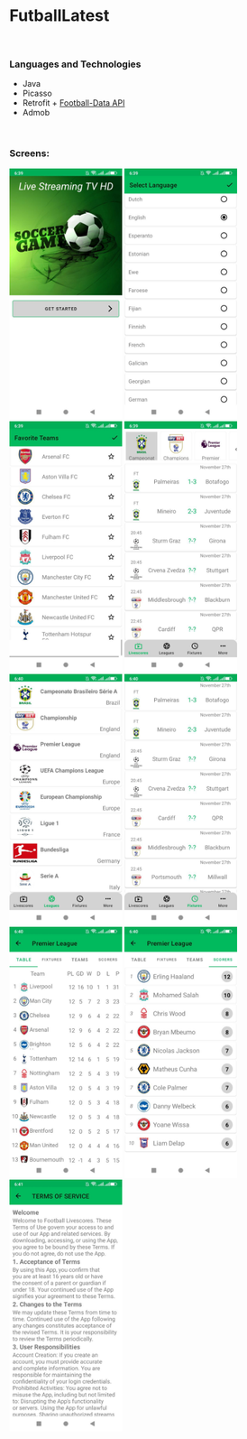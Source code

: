 ﻿# FutballLatest
<br /> 

### Languages and Technologies
- Java
- Picasso
- Retrofit + <a href="https://www.football-data.org/">Football-Data API</a> 
- Admob
<br />

### Screens:

<div class="responsive-images">
<img  width="200px" alt="kibet"  src="./app/src/main/res/drawable/start_screen.jpg" />
<img  width="200px" alt="kibet"  src="./app/src/main/res/drawable/languages_screen.jpg" />
<img  width="200px" alt="kibet"  src="./app/src/main/res/drawable/favorites_screen.jpg" />
<img  width="200px" alt="kibet"  src="./app/src/main/res/drawable/livescores_screen.jpg" />
<img  width="200px" alt="kibet"  src="./app/src/main/res/drawable/leagues_screen.jpg" />
<img  width="200px" alt="kibet"  src="./app/src/main/res/drawable/fixtures_screen.jpg" />
<img  width="200px" alt="kibet"  src="./app/src/main/res/drawable/standings_screen.jpg" />
<img  width="200px" alt="kibet"  src="./app/src/main/res/drawable/players_screen.jpg" />
<img  width="200px" alt="kibet"  src="./app/src/main/res/drawable/terms_screen.jpg" />
</div>
